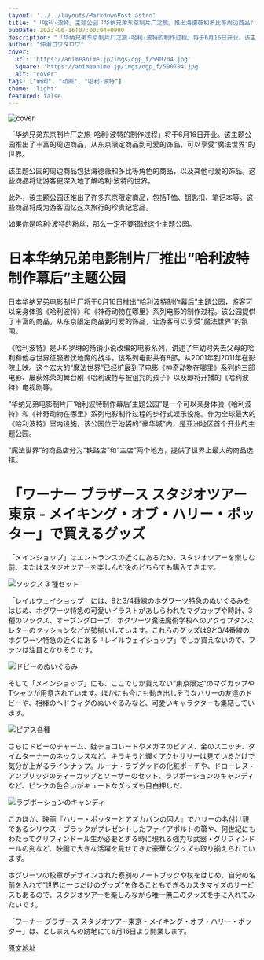 ```yaml
---
layout: '../../layouts/MarkdownPost.astro'
title: "「哈利·波特」主题公园「华纳兄弟东京制片厂之旅」推出海德薇和多比等周边商品♪"
pubDate: 2023-06-16T07:00:04+0900
description: "「华纳兄弟东京制片厂之旅-哈利·波特的制作过程」将于6月16日开业。该主题公园推出了丰富的周边商品，从东京限定商品到可爱的饰品，可以享受“魔法世界”的世界。"
author: "仲瀬コウタロウ"
cover:
  url: 'https://animeanime.jp/imgs/ogp_f/590704.jpg'
  square: 'https://animeanime.jp/imgs/ogp_f/590704.jpg'
  alt: "cover"
tags: ["新闻", "动画", "哈利·波特"]
theme: 'light'
featured: false
---
```


![cover](https://animeanime.jp/imgs/ogp_f/590704.jpg)

「华纳兄弟东京制片厂之旅-哈利·波特的制作过程」将于6月16日开业。该主题公园推出了丰富的周边商品，从东京限定商品到可爱的饰品，可以享受“魔法世界”的世界。

该主题公园的周边商品包括海德薇和多比等角色的商品，以及其他可爱的饰品。这些商品将让游客更深入地了解哈利·波特的世界。

此外，该主题公园还推出了许多东京限定商品，包括T恤、钥匙扣、笔记本等。这些商品将成为游客回忆这次旅行的珍贵纪念品。

如果你是哈利·波特的粉丝，那么一定不要错过这个主题公园。

# 日本华纳兄弟电影制片厂推出“哈利波特制作幕后”主题公园

日本华纳兄弟电影制片厂将于6月16日推出“哈利波特制作幕后”主题公园，游客可以亲身体验《哈利波特》和《神奇动物在哪里》系列电影的制作过程。该公园提供了丰富的商品，从东京限定商品到可爱的饰品，让游客可以享受“魔法世界”的氛围。

《哈利波特》是J·K·罗琳的畅销小说改编的电影系列，讲述了年幼时失去父母的哈利和他与世界征服者伏地魔的战斗。该系列电影共有8部，从2001年到2011年在影院上映。这个宏大的“魔法世界”已经扩展到了电影《神奇动物在哪里》系列的三部电影、屡获殊荣的舞台剧《哈利波特与被诅咒的孩子》以及即将开播的《哈利波特》电视剧等。

“华纳兄弟电影制片厂‘哈利波特制作幕后’主题公园”是一个可以亲身体验《哈利波特》和《神奇动物在哪里》系列电影制作过程的步行式娱乐设施。作为全球最大的《哈利波特》室内设施，该公园位于池袋的“豪华城”内，是亚洲地区首个开业的主题公园。

“魔法世界”的商品店分为“铁路店”和“主店”两个地方，提供了世界上最大的商品选择。
# 「ワーナー ブラザース スタジオツアー東京 - メイキング・オブ・ハリー・ポッター」で買えるグッズ

「メインショップ」はエントランスの近くにあるため、スタジオツアーを楽しむ前、またはスタジオツアーを楽しんだ後のどちらでも購入できます。 

![ソックス 3 種セット](https://animeanime.jp/imgs/zoom/590724.jpg)

「レイルウェイショップ」には、9と3/4番線のホグワーツ特急のぬいぐるみをはじめ、ホグワーツ特急の可愛いイラストがあしらわれたマグカップや時計、3種のソックス、オーブングローブ、ホグワーツ魔法魔術学校へのアクセプタンスレターのクッションなどが勢揃いしています。これらのグッズは9と3/4番線のホグワーツ特急の近くにある「レイルウェイショップ」でしか買えないので、ファンは注目となりそうです。

![ドビーのぬいぐるみ](https://animeanime.jp/imgs/zoom/590729.jpg)

そして「メインショップ」にも、ここでしか買えない“東京限定“のマグカップやTシャツが用意されています。ほかにも今にも動き出しそうなハリーの友達のドビーや、相棒のヘドウィグのぬいぐるみなど、可愛いキャラクターも集結しています。

![ピアス各種](https://animeanime.jp/imgs/zoom/590733.jpg)

さらにドビーのチャーム、蛙チョコレートやメガネのピアス、金のスニッチ、タイムターナーのネックレスなど、キラキラと輝くアクセサリーは見ているだけで気分が上がるラインナップ。ルーナ・ラブグッドの化粧ポーチや、ドローレス・アンブリッジのティーカップとソーサーのセット、ラブポーションのキャンディなど、ピンクの色合いがキュートなグッズも目白押しだ。

![ラブポーションのキャンディ](https://animeanime.jp/imgs/zoom/590744.jpg)

このほか、映画『ハリー・ポッターとアズカバンの囚人』でハリーの名付け親であるシリウス・ブラックがプレゼントしたファイアボルトの箒や、何世紀にもわたってグリフィンドール生が必要とする時に現れる強力な武器・グリフィンドールの剣など、映画で大きな活躍を見せてきた豪華なグッズも取り揃えられています。 

ホグワーツの校章がデザインされた寮別のノートブックや杖をはじめ、自分の名前を入れて“世界に一つだけのグッズ“を作ることもできるカスタマイズのサービスもあるので、スタジオツアーを楽しみながら唯一無二のグッズを手に入れてみたいです。

「ワーナー ブラザース スタジオツアー東京 - メイキング・オブ・ハリー・ポッター」は、としまえんの跡地にて6月16日より開業します。

  [原文地址](https://animeanime.jp/article/2023/06/16/77947.html)